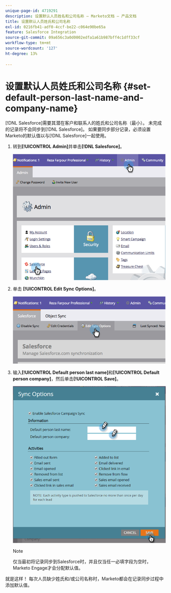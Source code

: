 ```yaml
---
unique-page-id: 4719291
description: 设置默认人员姓名和公司名称 — Marketo文档 — 产品文档
title: 设置默认人员姓氏和公司名称
exl-id: 0216fb41-adf0-4ccf-be22-c064e90be65a
feature: Salesforce Integration
source-git-commit: 09a656c3a0d0002edfa1a61b987bff4c1dff33cf
workflow-type: tm+mt
source-wordcount: '127'
ht-degree: 13%

---
```


# 设置默认人员姓氏和公司名称 {#set-default-person-last-name-and-company-name}

[!DNL Salesforce]需要其潜在客户和联系人的姓氏和公司名称（最小）。 未完成的记录将不会同步到[!DNL Salesforce]。 如果要同步部分记录，必须设置Marketo的默认值以与[!DNL Salesforce]一起使用。

1. 转到&#x200B;**[!UICONTROL Admin]**&#x200B;并单击&#x200B;**[!DNL Salesforce]**。

   ![](assets/image2014-12-9-13-3a41-3a58.png)

1. 单击 **[!UICONTROL Edit Sync Options]**。

   ![](assets/image2014-12-9-13-3a42-3a6.png)

1. 输入&#x200B;**[!UICONTROL Default person last name]**&#x200B;和&#x200B;**[!UICONTROL Default person company]**，然后单击&#x200B;**[!UICONTROL Save]**。

   ![](assets/sync-options-hands.png)

   >[!NOTE]
   >
   >仅当最初将记录同步到Salesforce时，并且仅当任一必填字段为空时，Marketo Engage才会分配默认值。

就是这样！ 每次人员缺少姓氏和/或公司名称时，Marketo都会在记录同步过程中添加默认值。
